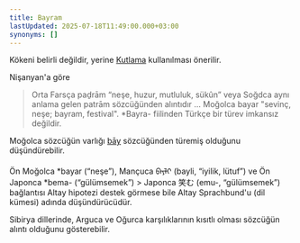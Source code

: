 ```yaml
---
title: Bayram
lastUpdated: 2025-07-18T11:49:00.000+03:00
synonyms: []
---
```

Kökeni belirli değildir, yerine [Kutlama](/sozluk/kutlama) kullanılması önerilir.

Nişanyan'a göre 

> Orta Farsça paḏrām “neşe, huzur, mutluluk, sükûn” veya Soğdca aynı anlama gelen patrām sözcüğünden alıntıdır ... Moğolca bayar "sevinç, neşe; bayram, festival". *Bayra- fiilinden Türkçe bir türev imkansız değildir.

Moğolca sözcüğün varlığı [bāy](/sozluk/bay) sözcüğünden türemiş olduğunu düşündürebilir.

Ön Moğolca *bayar (“neşe”), Mançuca ᠪᠠᠶᠯᡳ (bayli, “iyilik, lütuf”) ve Ön Japonca *bema- (“gülümsemek”) > Japonca 笑む (emu-, “gülümsemek”) bağlantısı Altay hipotezi destek görmese bile Altay Sprachbund'u (dil kümesi) adında düşündürücüdür.

Sibirya dillerinde, Arguca ve Oğurca karşılıklarının kısıtlı olması sözcüğün alıntı olduğunu gösterebilir.

